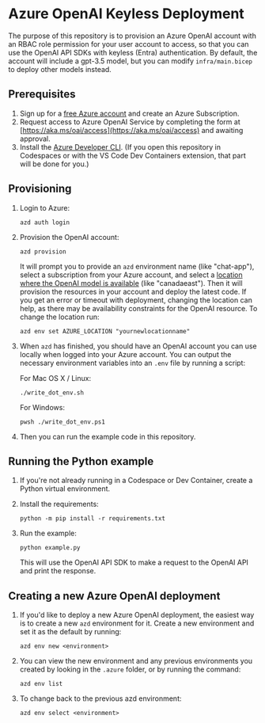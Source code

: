 # Azure OpenAI Keyless Deployment

The purpose of this repository is to provision an Azure OpenAI account with an RBAC role permission for your user account to access,
so that you can use the OpenAI API SDKs with keyless (Entra) authentication. By default, the account will include a gpt-3.5 model, but you can modify `infra/main.bicep` to deploy other models instead.

## Prerequisites

1. Sign up for a [free Azure account](https://azure.microsoft.com/free/) and create an Azure Subscription.
2. Request access to Azure OpenAI Service by completing the form at [https://aka.ms/oai/access](https://aka.ms/oai/access) and awaiting approval.
3. Install the [Azure Developer CLI](https://learn.microsoft.com/azure/developer/azure-developer-cli/install-azd). (If you open this repository in Codespaces or with the VS Code Dev Containers extension, that part will be done for you.)

## Provisioning

1. Login to Azure:

    ```shell
    azd auth login
    ```

2. Provision the OpenAI account:

    ```shell
    azd provision
    ```

    It will prompt you to provide an `azd` environment name (like "chat-app"), select a subscription from your Azure account, and select a [location where the OpenAI model is available](https://learn.microsoft.com/azure/ai-services/openai/concepts/models#standard-deployment-model-availability) (like "canadaeast"). Then it will provision the resources in your account and deploy the latest code. If you get an error or timeout with deployment, changing the location can help, as there may be availability constraints for the OpenAI resource. To change the location run:

    ```shell
    azd env set AZURE_LOCATION "yournewlocationname"
    ```

3. When `azd` has finished, you should have an OpenAI account you can use locally when logged into your Azure account. You can output the necessary environment variables into an `.env` file by running a script:

    For Mac OS X / Linux:

    ```shell
    ./write_dot_env.sh
    ```

    For Windows:

    ```shell
    pwsh ./write_dot_env.ps1
    ```

4. Then you can run the example code in this repository.

## Running the Python example

1. If you're not already running in a Codespace or Dev Container, create a Python virtual environment.

2. Install the requirements:

    ```shell
    python -m pip install -r requirements.txt
    ```

3. Run the example:

    ```shell
    python example.py
    ```

    This will use the OpenAI API SDK to make a request to the OpenAI API and print the response.


## Creating a new Azure OpenAI deployment

1. If you'd like to deploy a new Azure OpenAI deployment, the easiest way is to create a new `azd` environment for it.
Create a new environment and set it as the default by running:

    ```shell
    azd env new <environment>
    ```

2. You can view the new environment and any previous environments you created by looking in the `.azure` folder, or by running the command: 

    ```shell
    azd env list
    ```

3. To change back to the previous azd environment:

    ```shell
    azd env select <environment> 
    ```